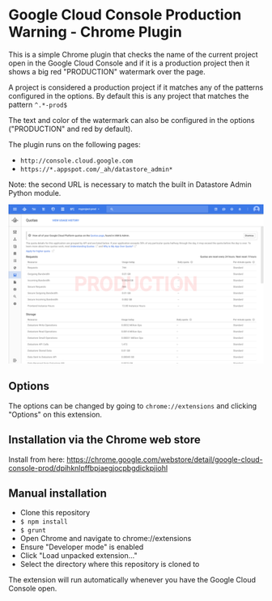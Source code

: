 # Google Cloud Console Production Warning - Chrome Plugin #

This is a simple Chrome plugin that checks the name of the current project open in the Google Cloud Console and if it is
a production project then it shows a big red "PRODUCTION" watermark over the page.

A project is considered a production project if it matches any of the patterns configured in the options. By default
this is any project that matches the pattern `^.*-prod$`

The text and color of the watermark can also be configured in the options ("PRODUCTION" and red by default).

The plugin runs on the following pages:

- `http://console.cloud.google.com`
- `https://*.appspot.com/_ah/datastore_admin*`

Note: the second URL is necessary to match the built in Datastore Admin Python module.

![Screenshot](app/images/screenshot.png)

## Options ##

The options can be changed by going to `chrome://extensions` and clicking "Options" on this extension.

## Installation via the Chrome web store ##

Install from here: https://chrome.google.com/webstore/detail/google-cloud-console-prod/dpihknlpffbpjaegjocpbgdickpjiohl

## Manual installation ##

- Clone this repository
- `$ npm install`
- `$ grunt`
- Open Chrome and navigate to chrome://extensions
- Ensure "Developer mode" is enabled
- Click "Load unpacked extension..."
- Select the directory where this repository is cloned to

The extension will run automatically whenever you have the Google Cloud Console open.
